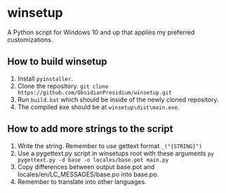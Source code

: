 # winsetup

A Python script for Windows 10 and up that applies my preferred customizations.

## How to build winsetup

1. Install `pyinstaller`.
2. Clone the repository.
`git clone https://github.com/ObsidianPresidium/winsetup.git`
3. Run `build.bat` which should be inside of the newly cloned repository.
4. The compiled exe should be at `winsetup\dist\main.exe`.

## How to add more strings to the script

1. Write the string. Remember to use gettext format `_("{STRING}")`
2. Use a pygettext.py script in winsetups root with these arguments `py pygettext.py -d base -o locales/base.pot main.py`
3. Copy differences between output base.pot and locales/en/LC_MESSAGES/base.po into base.po.
4. Remember to translate into other languages.